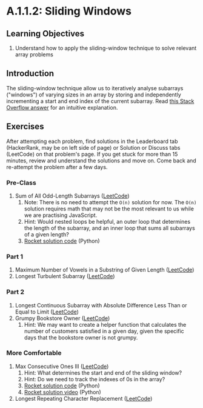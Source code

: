 # A.1.1.2: Sliding Windows

## Learning Objectives

1. Understand how to apply the sliding-window technique to solve relevant array problems

## Introduction

The sliding-window technique allow us to iteratively analyse subarrays ("windows") of varying sizes in an array by storing and independently incrementing a start and end index of the current subarray. Read [this Stack Overflow answer](https://stackoverflow.com/a/64111403) for an intuitive explanation.

## Exercises

After attempting each problem, find solutions in the Leaderboard tab (HackerRank, may be on left side of page) or Solution or Discuss tabs (LeetCode) on that problem's page. If you get stuck for more than 15 minutes, review and understand the solutions and move on. Come back and re-attempt the problem after a few days.

### Pre-Class

1. Sum of All Odd-Length Subarrays ([LeetCode](https://leetcode.com/problems/sum-of-all-odd-length-subarrays/))
   1. Note: There is no need to attempt the `O(n)` solution for now. The `O(n)` solution requires math that may not be the most relevant to us while we are practising JavaScript.
   2. Hint: Would nested loops be helpful, an outer loop that determines the length of the subarray, and an inner loop that sums all subarrays of a given length?
   3. [Rocket solution code](https://pastebin.com/apxLUSQh) (Python)

### Part 1

1. Maximum Number of Vowels in a Substring of Given Length ([LeetCode](https://leetcode.com/problems/maximum-number-of-vowels-in-a-substring-of-given-length/))
2. Longest Turbulent Subarray ([LeetCode](https://leetcode.com/problems/longest-turbulent-subarray/))

### Part 2

1. Longest Continuous Subarray with Absolute Difference Less Than or Equal to Limit ([LeetCode](https://leetcode.com/problems/longest-continuous-subarray-with-absolute-diff-less-than-or-equal-to-limit/))
2. Grumpy Bookstore Owner ([LeetCode](https://leetcode.com/problems/grumpy-bookstore-owner/))
   1. Hint: We may want to create a helper function that calculates the number of customers satisfied in a given day, given the specific days that the bookstore owner is not grumpy.

### More Comfortable

1. Max Consecutive Ones III ([LeetCode](https://leetcode.com/problems/max-consecutive-ones-iii/))
   1. Hint: What determines the start and end of the sliding window?
   2. Hint: Do we need to track the indexes of 0s in the array?
   3. [Rocket solution code](https://pastebin.com/WFGdNszB) (Python)
   4. [Rocket solution video](https://youtu.be/Kynk1Tny3yQ?t=3939) (Python)
2. Longest Repeating Character Replacement ([LeetCode](https://leetcode.com/problems/longest-repeating-character-replacement/))
